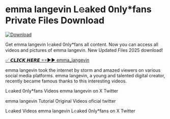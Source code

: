 # emma langevin L𝚎aked 0nly*fans Private Files Download

[![Download](https://i.imgur.com/PoXn3jX.png)](https://mediafirer.com/emma+langevin)

Get emma langevin l𝚎aked 0nly*fans all content. Now you can access all videos and pictures of emma langevin. New Updated Files 2025 download!

[✅ 𝘾𝙇𝙄𝘾𝙆 𝙃𝙀𝙍𝙀 ==►► emma_langevin](https://mediafirer.com/emma+langevin)

emma langevin took the internet by storm and amazed viewers on various social media platforms. emma langevin, a young and talented digital creator, recently became famous thanks to this interesting videos.

L𝚎aked 0nly*fans Videos emma langevin on X Twitter

emma langevin Tutorial Original Videos oficial twitter

L𝚎aked Videos emma langevin L𝚎aked 0nly*fans on X Twitter